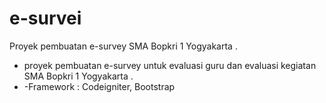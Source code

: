 # e-survei
Proyek pembuatan e-survey SMA Bopkri 1 Yogyakarta
.
- proyek pembuatan e-survey untuk evaluasi guru dan evaluasi kegiatan SMA Bopkri 1 Yogyakarta
.
- -Framework : Codeigniter, Bootstrap
